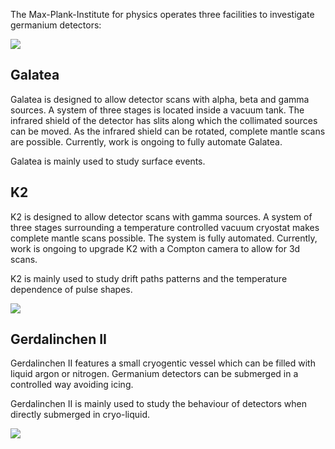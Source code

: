 <p class="lead">The Max-Plank-Institute for physics operates three facilities to investigate germanium detectors:</p>

<div class="row">
<div class="col-sm-6">
<img src="https://drive.google.com/uc?id=0BwM7XYhFgK7oYUppM2VhQndFakk">
</div>
<div class="col-sm-6">
<h2>Galatea</h2>
<p>Galatea is designed to allow detector scans with alpha, beta and gamma sources. A system of three stages is located inside a vacuum tank. The infrared shield of the detector has slits along which the collimated sources can be moved. As the infrared shield can be rotated, complete mantle scans are possible. Currently, work is ongoing to fully automate Galatea.</p>
<p>Galatea is mainly used to study surface events.</p>
</div>
</div>

<div class="row">
<div class="col-sm-6">
<h2>K2</h2>
<p>K2 is designed to allow detector scans with gamma sources. A system of three stages surrounding a temperature controlled vacuum cryostat makes complete mantle scans possible. The system is fully automated. Currently, work is ongoing to upgrade K2 with a Compton camera to allow for 3d scans.</p>
<p>K2 is mainly used to study drift paths patterns and the temperature dependence of pulse shapes.</p>
<img src="https://drive.google.com/uc?id=0BwM7XYhFgK7obWxqVGNvdlg0QjA" style="image-orientation:from-image">
</div>
<div class="col-sm-6">
<h2>Gerdalinchen II</h2>
<p>Gerdalinchen II features a small cryogentic vessel which can be filled with liquid argon or nitrogen. Germanium detectors can be submerged in a controlled way avoiding icing.</p>
<p>Gerdalinchen II is mainly used to study the behaviour of detectors when directly submerged in cryo-liquid.</p>
<img src="https://drive.google.com/uc?id=0BwM7XYhFgK7oU3JEbVlsQ2pEZGc">
</div>
</div>
